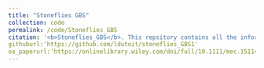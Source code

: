 ```yaml
---
title: "Stoneflies GBS"
collection: code
permalink: /code/Stoneflies_GBS
citation: '<b>Stoneflies_GBS</b>. This repsitory contains all the information related to creating the genomic dataset in <i>McCulloch et al. 2019</i>'
githuburl:'https://github.com/ldutoit/stoneflies_GBS1'
oa_paperurl:'https://onlinelibrary.wiley.com/doi/full/10.1111/mec.15114'
---
```



